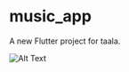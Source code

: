 # music_app

A new Flutter project for taala.

![Alt Text](https://github.com/pavanKulkarni2000/music_app/blob/master/assets/taala.gif)
